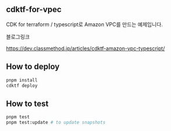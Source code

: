 ## cdktf-for-vpec


CDK for terraform / typescript로 Amazon VPC를 만드는 예제입니다.

블로그링크

https://dev.classmethod.jp/articles/cdktf-amazon-vpc-typescript/


## How to deploy

```bash
pnpm install
cdktf deploy
```

## How to test

```bash
pnpm test
pnpm test:update # to update snapshots
```
